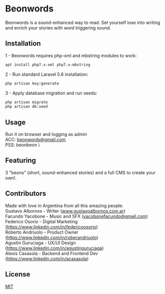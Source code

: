 # Beonwords

Beonwords is a sound-enhanced way to read. Set yourself lose into writing and enrich your stories with word triggering sound.

## Installation

1 - Beonwords requires php-xml and mbstring modules to work:
```bash
apt install php7.x-xml php7.x-mbstring
```
2 - Run standard Laravel 5.6 installation:
```bash
php artisan key:generate
```

3 - Apply database migration and run seeds:
```bash
php artisan migrate
php artisan db:seed
```

## Usage

Run it on browser and logging as admin \
ACC: beonwords@gmail.com \
PSS: beonbeon \

## Featuring
3 "beons" (short, sound-enhanced stories) and a full CMS to create your own!.


## Contributors
Made with love in Argentina from all this amazing people: \
Gustavo Albornos - Writer (www.gustavoalbornos.com.ar) \
Facundo Yacobone - Music and SFX (yacobonefacundo@gmail.com) \
Federico Osorio - Digital Marketing (https://www.linkedin.com/in/federicoosorio) \
Roberto Andriuolo - Product Owner (https://www.linkedin.com/in/roberandriuolo) \
Agustin Guruciaga - UX/UI Design (https://www.linkedin.com/in/agustinguruciaga) \
Alexis Casasola - Backend and Frontend Dev (https://www.linkedin.com/in/acasasola)

## License
[MIT](https://choosealicense.com/licenses/mit/)
